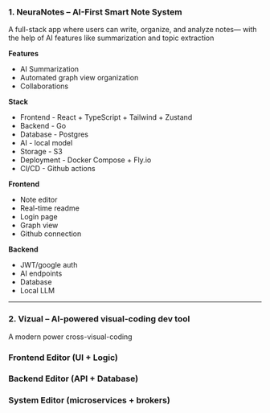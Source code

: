 
### 1. NeuraNotes – AI-First Smart Note System

A full-stack app where users can write, organize, and analyze notes— with the help of AI features like summarization and topic extraction

**Features**
- AI Summarization
- Automated graph view organization
- Collaborations


**Stack**
- Frontend - React + TypeScript + Tailwind + Zustand
- Backend - Go
- Database - Postgres
- AI - local model
- Storage - S3
- Deployment - Docker Compose + Fly.io
- CI/CD - Github actions


**Frontend**
- Note editor
- Real-time readme
- Login page
- Graph view
- Github connection


**Backend**
- JWT/google auth
- AI endpoints
- Database
- Local LLM



---

### 2. Vizual – AI-powered visual-coding dev tool

A modern power cross-visual-coding
### Frontend Editor (UI + Logic)



### Backend Editor (API + Database)



### System Editor (microservices + brokers)




